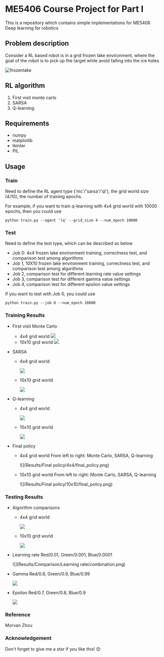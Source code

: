 # ME5406 Course Project for Part I
This is a repository which contains simple implementations for ME5406 Deep learning for robotics 

## Problem description
Consider a RL based robot is in a grid frozen lake environment, where the goal of the robot is to pick up the target while avoid falling into the ice holes

![frozenlake](images/froze_lake.png)

## RL algorithm
1. First visit monte carlo
2. SARSA
3. Q-learning

## Requirements
* numpy
* matplotlib
* tkinter
* PIL

## Usage
### Train
Need to define the RL agent type ('mc'/'sarsa'/'ql'), the grid world size (4/10), the number of training epochs.

For example, if you want to train q-learning with 4x4 grid world with 10000 epochs, then you could use
```
python train.py --agent 'lq' --grid_size 4 --num_epoch 10000
```

### Test
Need to define the test type, which can be described as below
* Job 0: 4x4 frozen lake environment training, correctness test, and comparison test among algorithms
* Job 1, 10X10 frozen lake environment training, correctness test, and comparison test among algorithms
* Job 2, comparison test for different learning rate value settings
* Job 3, comparison test for different gamma value settings
* Job 4, comparison test for different epsilon value settings

If you want to test with Job 0, you could use
```
python train.py --job 0 --num_epoch 10000
```

### Training Results
* First visit Monte Carlo
  * 4x4 grid world
    ![](Results/Plot/Monte_carlo_4x4.png)
  * 10x10 grid world
    ![](Results/Plot/Monte_carlo_10x10.png)
* SARSA
  * 4x4 grid world
    
    ![](Results/Plot/SARSA_4X4.png)
  * 10x10 grid world
    
    ![](Results/Plot/SARSA_10X10.png)
* Q-learning
  * 4x4 grid world
    
    ![](Results/Plot/Q_learning_4x4.png)
  * 10x10 grid world
    
    ![](Results/Plot/Q_learning_10x10.png)
    
* Final policy
  * 4x4 grid world
    From left to right: Monte Carlo, SARSA, Q-learning
    
    ![](Results/Final policy/4x4/final_policy.png)
    
  * 10x10 grid world
    From left to right: Monte Carlo, SARSA, Q-learning
    
    ![](Results/Final policy/10x10/final_policy.png)
    
### Testing Results
* Algorithm comparisons
    * 4x4 grid world
      
      ![](Results/Comparison/Algorithm/4x4/combination.png)
    * 10x10 grid world
      
      ![](Results/Comparison/Algorithm/10x10/combination.png)
* Learning rate
  Red/0.01, Green/0.001, Blue/0.0001
  
  ![](Results/Comparison/Learning rate/combination.png)
* Gamma
  Red/0.8, Green/0.9, Blue/0.99
  
  ![](Results/Comparison/Gamma/combination.png)
* Epsilon
  Red/0.7, Green/0.8, Blue/0.9
  
  ![](Results/Comparison/Epsilon/combination.png)

### Reference
Morvan Zhou

### Acknowledgement
Don't forget to give me a star if you like this! :blush: